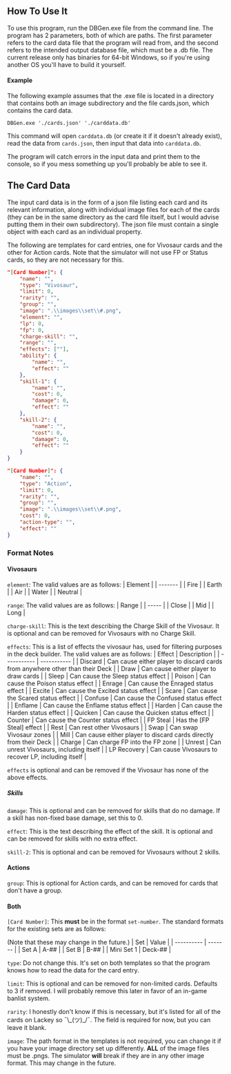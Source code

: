 ## How To Use It
To use this program, run the DBGen.exe file from the command line. The program has 2 parameters, both of which are paths. The first parameter refers to the card data file that the program will read from, and the second refers to the intended output database file, which must be a .db file. The current release only has binaries for 64-bit Windows, so if you're using another OS you'll have to build it yourself.

#### Example
The following example assumes that the .exe file is located in a directory that contains both an image subdirectory and the file cards.json, which contains the card data.

`DBGen.exe './cards.json' './carddata.db'`

This command will open `carddata.db` (or create it if it doesn't already exist), read the data from `cards.json`, then input that data into `carddata.db`.

The program will catch errors in the input data and print them to the console, so if you mess something up you'll probably be able to see it.

## The Card Data
The input card data is in the form of a json file listing each card and its relevant information, along with individual image files for each of the cards (they can be in the same directory as the card file itself, but I would advise putting them in their own subdirectory). The json file must contain a single object with each card as an individual property.

The following are templates for card entries, one for Vivosaur cards and the other for Action cards. Note that the simulator will not use FP or Status cards, so they are not necessary for this.

```json
"[Card Number]": {
    "name": "",
    "type": "Vivosaur",
    "limit": 0,
    "rarity": "",
    "group": "",
    "image": ".\\images\\set\\#.png",
    "element": "",
    "lp": 0,
    "fp": 0,
    "charge-skill": "",
    "range": "",
    "effects": [""],
    "ability": {
        "name": "",
        "effect": ""
    },
    "skill-1": {
        "name": "",
        "cost": 0,
        "damage": 0,
        "effect": ""
    },
    "skill-2": {
        "name": "",
        "cost": 0,
        "damage": 0,
        "effect": ""
    }
}
```

```json
"[Card Number]": {
    "name": "",
    "type": "Action",
    "limit": 0,
    "rarity": "",
    "group": "",
    "image": ".\\images\\set\\#.png",
    "cost": 0,
    "action-type": "",
    "effect": ""
}
```

### Format Notes
#### Vivosaurs
`element`: The valid values are as follows:
| Element |
| ------- |
| Fire    |
| Earth   |
| Air     |
| Water   |
| Neutral |

`range`: The valid values are as follows:
| Range |
| ----- |
| Close |
| Mid   |
| Long  |

`charge-skill`: This is the text describing the Charge Skill of the Vivosaur. It is optional and can be removed for Vivosaurs with no Charge Skill.

`effects`: This is a list of effects the vivosaur has, used for filtering purposes in the deck builder. The valid values are as follows:
| Effect      | Description |
| ----------- | ----------- |
| Discard     | Can cause either player to discard cards from anywhere other than their Deck |
| Draw        | Can cause either player to draw cards |
| Sleep       | Can cause the Sleep status effect |
| Poison      | Can cause the Poison status effect |
| Enrage      | Can cause the Enraged status effect |
| Excite      | Can cause the Excited status effect |
| Scare       | Can cause the Scared status effect |
| Confuse     | Can cause the Confused status effect |
| Enflame     | Can cause the Enflame status effect |
| Harden      | Can cause the Harden status effect |
| Quicken     | Can cause the Quicken status effect |
| Counter     | Can cause the Counter status effect |
| FP Steal    | Has the \[FP Steal\] effect |
| Rest        | Can rest other Vivosaurs |
| Swap        | Can swap Vivosaur zones |
| Mill        | Can cause either player to discard cards directly from their Deck |
| Charge      | Can charge FP into the FP zone |
| Unrest      | Can unrest Vivosaurs, including itself |
| LP Recovery | Can cause Vivosaurs to recover LP, including itself |

`effects` is optional and can be removed if the Vivosaur has none of the above effects.

##### Skills
`damage`: This is optional and can be removed for skills that do no damage. If a skill has non-fixed base damage, set this to 0.

`effect`: This is the text describing the effect of the skill. It is optional and can be removed for skills with no extra effect.

`skill-2`: This is optional and can be removed for Vivosaurs without 2 skills.

#### Actions
`group`: This is optional for Action cards, and can be removed for cards that don't have a group.

#### Both
`[Card Number]`: This **must** be in the format `set-number`. The standard formats for the existing sets are as follows:

(Note that these may change in the future.)
| Set        | Value   |
| ---------- | ------- |
| Set A      | A-##    |
| Set B      | B-##    |
| Mini Set 1 | Deck-## |

`type`: Do not change this. It's set on both templates so that the program knows how to read the data for the card entry.

`limit`: This is optional and can be removed for non-limited cards. Defaults to 3 if removed. I will probably remove this later in favor of an in-game banlist system.

`rarity`: I honestly don't know if this is necessary, but it's listed for all of the cards on Lackey so ¯\\\_(ツ)\_/¯. The field is required for now, but you can leave it blank.

`image`: The path format in the templates is not required, you can change it if you have your image directory set up differently. **ALL** of the image files must be .pngs. The simulator **will** break if they are in any other image format. This may change in the future.
